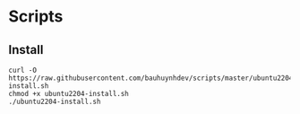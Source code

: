 # Scripts

## Install
```
curl -O https://raw.githubusercontent.com/bauhuynhdev/scripts/master/ubuntu2204-install.sh
chmod +x ubuntu2204-install.sh
./ubuntu2204-install.sh
```